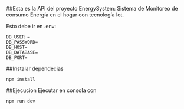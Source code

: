 ##Esta es la API del proyecto EnergySystem: Sistema de Monitoreo de consumo Energía en el hogar con tecnología Iot.

Esto debe ir en .env:
```
DB_USER =
DB_PASSWORD=
DB_HOST=
DB_DATABASE=
DB_PORT=
```

##Instalar dependecias 
```
npm install
```

##Ejecucion Ejecutar en consola con 
```
npm run dev
```
